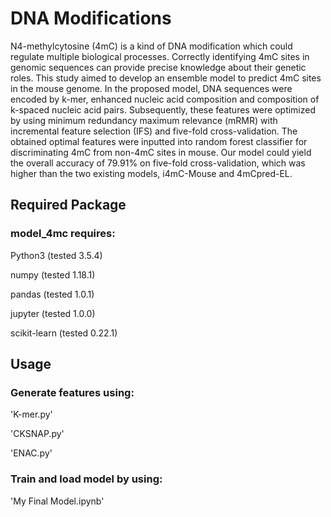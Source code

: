 # DNA Modifications

N4-methylcytosine (4mC) is a kind of DNA modification which could regulate multiple biological processes. Correctly identifying 4mC sites in genomic sequences can provide precise knowledge about their genetic roles. This study aimed to develop an ensemble model to predict 4mC sites in the mouse genome. In the proposed model, DNA sequences were encoded by k-mer, enhanced nucleic acid composition and composition of k-spaced nucleic acid pairs. Subsequently, these features were optimized by using minimum redundancy maximum relevance (mRMR) with incremental feature selection (IFS) and five-fold cross-validation. The obtained optimal features were inputted into random forest classifier for discriminating 4mC from non-4mC sites in mouse. Our model could yield the overall accuracy of 79.91% on five-fold cross-validation, which was higher than the two existing models, i4mC-Mouse and 4mCpred-EL. 
## Required Package
### model_4mc requires:

Python3 (tested 3.5.4)

numpy (tested 1.18.1)

pandas (tested 1.0.1)

jupyter (tested 1.0.0)

scikit-learn (tested 0.22.1)
## Usage
### Generate features using:
'K-mer.py'

'CKSNAP.py'

'ENAC.py'
### Train and load model by using:
'My Final Model.ipynb'
